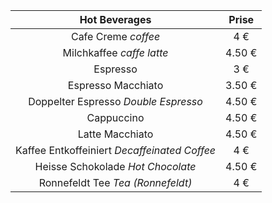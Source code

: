 |Hot Beverages|Prise|
|:--:|:---:|
|Cafe Creme *coffee*|4 € |
|Milchkaffee *caffe latte*|4.50 €|
|Espresso|3 €|
|Espresso Macchiato|3.50 €|
|Doppelter Espresso *Double Espresso*|4.50 €|
|Cappuccino|4.50 €|
|Latte Macchiato|4.50 €|
|Kaffee Entkoffeiniert *Decaffeinated Coffee*|4 €|
|Heisse Schokolade *Hot Chocolate*|4.50 €|
|Ronnefeldt Tee *Tea (Ronnefeldt)*|4 €|